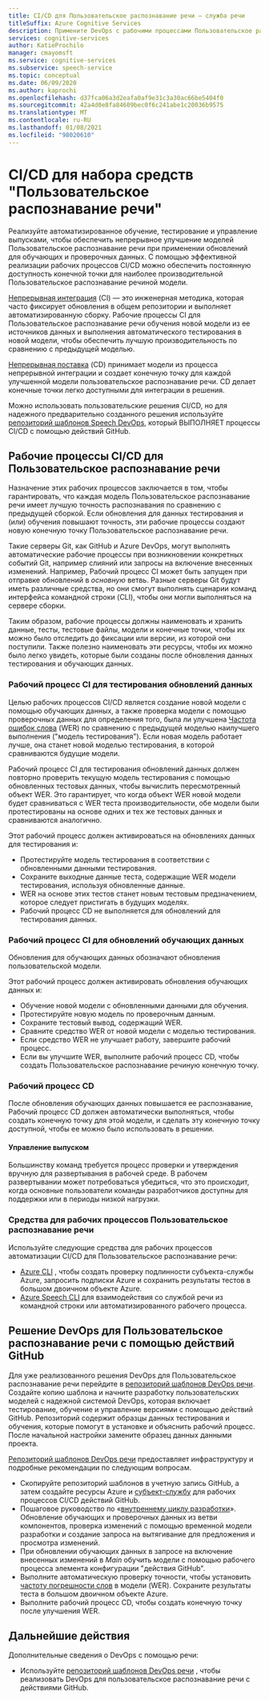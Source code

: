 ```yaml
---
title: CI/CD для Пользовательское распознавание речи — служба речи
titleSuffix: Azure Cognitive Services
description: Примените DevOps с рабочими процессами Пользовательское распознавание речи и CI/CD. Реализуйте существующее решение DevOps для собственного проекта.
services: cognitive-services
author: KatieProchilo
manager: cmayomsft
ms.service: cognitive-services
ms.subservice: speech-service
ms.topic: conceptual
ms.date: 06/09/2020
ms.author: kaprochi
ms.openlocfilehash: d37fca06a3d2eafa0af9e31c3a30ac66be5404f0
ms.sourcegitcommit: 42a4d0e8fa84609bec0f6c241abe1c20036b9575
ms.translationtype: MT
ms.contentlocale: ru-RU
ms.lasthandoff: 01/08/2021
ms.locfileid: "98020610"
---
```

# <a name="cicd-for-custom-speech"></a>CI/CD для набора средств "Пользовательское распознавание речи"

Реализуйте автоматизированное обучение, тестирование и управление выпусками, чтобы обеспечить непрерывное улучшение моделей Пользовательское распознавание речи при применении обновлений для обучающих и проверочных данных. С помощью эффективной реализации рабочих процессов CI/CD можно обеспечить постоянную доступность конечной точки для наиболее производительной Пользовательское распознавание речиной модели.

[Непрерывная интеграция](/azure/devops/learn/what-is-continuous-integration) (CI) — это инженерная методика, которая часто фиксирует обновления в общем репозитории и выполняет автоматизированную сборку. Рабочие процессы CI для Пользовательское распознавание речи обучения новой модели из ее источников данных и выполнения автоматического тестирования в новой модели, чтобы обеспечить лучшую производительность по сравнению с предыдущей моделью.

[Непрерывная поставка](/azure/devops/learn/what-is-continuous-delivery) (CD) принимает модели из процесса непрерывной интеграции и создает конечную точку для каждой улучшенной модели пользовательское распознавание речи. CD делает конечные точки легко доступными для интеграции в решения.

Можно использовать пользовательские решения CI/CD, но для надежного предварительно созданного решения используйте [репозиторий шаблонов Speech DevOps](https://github.com/Azure-Samples/Speech-Service-DevOps-Template), который ВЫПОЛНЯЕТ процессы CI/CD с помощью действий GitHub.

## <a name="cicd-workflows-for-custom-speech"></a>Рабочие процессы CI/CD для Пользовательское распознавание речи

Назначение этих рабочих процессов заключается в том, чтобы гарантировать, что каждая модель Пользовательское распознавание речи имеет лучшую точность распознавания по сравнению с предыдущей сборкой. Если обновления для данных тестирования и (или) обучения повышают точность, эти рабочие процессы создают новую конечную точку Пользовательское распознавание речи.

Такие серверы Git, как GitHub и Azure DevOps, могут выполнять автоматические рабочие процессы при возникновении конкретных событий Git, например слияний или запросы на включение внесенных изменений. Например, Рабочий процесс CI может быть запущен при отправке обновлений в *основную* ветвь. Разные серверы Git будут иметь различные средства, но они смогут выполнять сценарии команд интерфейса командной строки (CLI), чтобы они могли выполняться на сервере сборки.

Таким образом, рабочие процессы должны наименовать и хранить данные, тесты, тестовые файлы, модели и конечные точки, чтобы их можно было отследить до фиксации или версии, из которой они поступили. Также полезно наименовать эти ресурсы, чтобы их можно было легко увидеть, которые были созданы после обновления данных тестирования и обучающих данных.

### <a name="ci-workflow-for-testing-data-updates"></a>Рабочий процесс CI для тестирования обновлений данных

Целью рабочих процессов CI/CD является создание новой модели с помощью обучающих данных, а также проверка модели с помощью проверочных данных для определения того, была ли улучшена [Частота ошибок слова](how-to-custom-speech-evaluate-data.md#evaluate-custom-speech-accuracy) (WER) по сравнению с предыдущей моделью наилучшего выполнения ("модель тестирования"). Если новая модель работает лучше, она станет новой моделью тестирования, в которой сравниваются будущие модели.

Рабочий процесс CI для тестирования обновлений данных должен повторно проверить текущую модель тестирования с помощью обновленных тестовых данных, чтобы вычислить пересмотренный объект WER. Это гарантирует, что когда объект WER новой модели будет сравниваться с WER теста производительности, обе модели были протестированы на основе одних и тех же тестовых данных и сравниваются аналогично.

Этот рабочий процесс должен активироваться на обновлениях данных для тестирования и:

- Протестируйте модель тестирования в соответствии с обновленными данными тестирования.
- Сохраните выходные данные теста, содержащие WER модели тестирования, используя обновленные данные.
- WER на основе этих тестов станет новым тестовым предзначением, которое следует пристигать в будущих моделях.
- Рабочий процесс CD не выполняется для обновлений для тестирования данных.

### <a name="ci-workflow-for-training-data-updates"></a>Рабочий процесс CI для обновлений обучающих данных

Обновления для обучающих данных обозначают обновления пользовательской модели.

Этот рабочий процесс должен активировать обновления обучающих данных и:

- Обучение новой модели с обновленными данными для обучения.
- Протестируйте новую модель по проверочным данным.
- Сохраните тестовый вывод, содержащий WER.
- Сравните средство WER от новой модели с моделью тестирования.
- Если средство WER не улучшает работу, завершите рабочий процесс.
- Если вы улучшите WER, выполните рабочий процесс CD, чтобы создать Пользовательское распознавание речиную конечную точку.

### <a name="cd-workflow"></a>Рабочий процесс CD

После обновления обучающих данных повышается ее распознавание, Рабочий процесс CD должен автоматически выполняться, чтобы создать конечную точку для этой модели, и сделать эту конечную точку доступной, чтобы ее можно было использовать в решении.

#### <a name="release-management"></a>Управление выпуском

Большинству команд требуется процесс проверки и утверждения вручную для развертывания в рабочей среде. В рабочем развертывании может потребоваться убедиться, что это происходит, когда основные пользователи команды разработчиков доступны для поддержки или в периоды низкой нагрузки.

### <a name="tools-for-custom-speech-workflows"></a>Средства для рабочих процессов Пользовательское распознавание речи

Используйте следующие средства для рабочих процессов автоматизации CI/CD для Пользовательское распознавание речи:

- [Azure CLI](/cli/azure/?view=azure-cli-latest) , чтобы создать проверку подлинности субъекта-службы Azure, запросить подписки Azure и сохранить результаты тестов в большом двоичном объекте Azure.
- [Azure Speech CLI](spx-overview.md) для взаимодействия со службой речи из командной строки или автоматизированного рабочего процесса.

## <a name="devops-solution-for-custom-speech-using-github-actions"></a>Решение DevOps для Пользовательское распознавание речи с помощью действий GitHub

Для уже реализованного решения DevOps для Пользовательское распознавание речи перейдите в [репозиторий шаблонов DevOps речи](https://github.com/Azure-Samples/Speech-Service-DevOps-Template). Создайте копию шаблона и начните разработку пользовательских моделей с надежной системой DevOps, которая включает тестирование, обучение и управление версиями с помощью действий GitHub. Репозиторий содержит образцы данных тестирования и обучения, которые помогут в установке и объяснить рабочий процесс. После начальной настройки замените образец данных данными проекта.

[Репозиторий шаблонов DevOps речи](https://github.com/Azure-Samples/Speech-Service-DevOps-Template) предоставляет инфраструктуру и подробные рекомендации по следующим вопросам.

- Скопируйте репозиторий шаблонов в учетную запись GitHub, а затем создайте ресурсы Azure и [субъект-службу](../../active-directory/develop/app-objects-and-service-principals.md#service-principal-object) для рабочих процессов CI/CD действий GitHub.
- Пошаговое руководство по «[внутреннему циклу разработки](/dotnet/architecture/containerized-lifecycle/design-develop-containerized-apps/docker-apps-inner-loop-workflow)». Обновление обучающих и проверочных данных из ветви компонентов, проверка изменений с помощью временной модели разработки и создание запроса на вытягивание для предложения и просмотра изменений.
- При обновлении обучающих данных в запросе на включение внесенных изменений в *Main* обучить модели с помощью рабочего процесса элемента конфигурации "действия GitHub".
- Выполните автоматическую проверку точности, чтобы установить [частоту погрешности слов](how-to-custom-speech-evaluate-data.md#evaluate-custom-speech-accuracy) в модели (WER). Сохраните результаты теста в большом двоичном объекте Azure.
- Выполните рабочий процесс CD, чтобы создать конечную точку после улучшения WER.

## <a name="next-steps"></a>Дальнейшие действия

Дополнительные сведения о DevOps с помощью речи:

- Используйте [репозиторий шаблонов DevOps речи](https://github.com/Azure-Samples/Speech-Service-DevOps-Template) , чтобы реализовать DevOps для пользовательское распознавание речи с действиями GitHub.